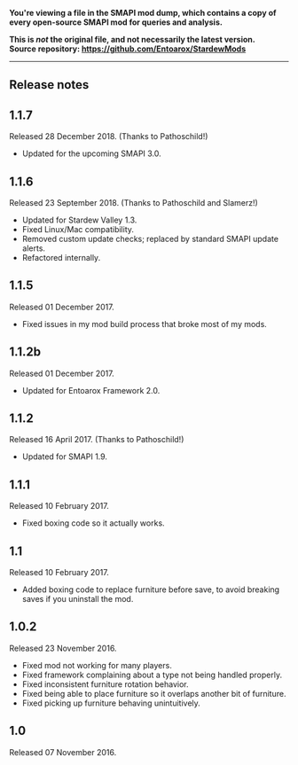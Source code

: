 **You're viewing a file in the SMAPI mod dump, which contains a copy of every open-source SMAPI mod
for queries and analysis.**

**This is _not_ the original file, and not necessarily the latest version.**  
**Source repository: https://github.com/Entoarox/StardewMods**

----

## Release notes
## 1.1.7
Released 28 December 2018. (Thanks to Pathoschild!)

* Updated for the upcoming SMAPI 3.0.

## 1.1.6
Released 23 September 2018. (Thanks to Pathoschild and Slamerz!)

* Updated for Stardew Valley 1.3.
* Fixed Linux/Mac compatibility.
* Removed custom update checks; replaced by standard SMAPI update alerts.
* Refactored internally.

## 1.1.5
Released 01 December 2017.

* Fixed issues in my mod build process that broke most of my mods.

## 1.1.2b
Released 01 December 2017.

* Updated for Entoarox Framework 2.0.

## 1.1.2
Released 16 April 2017. (Thanks to Pathoschild!)

* Updated for SMAPI 1.9.

## 1.1.1
Released 10 February 2017.

* Fixed boxing code so it actually works.

## 1.1
Released 10 February 2017.

* Added boxing code to replace furniture before save, to avoid breaking saves if you uninstall the mod.

## 1.0.2
Released 23 November 2016.

* Fixed mod not working for many players.
* Fixed framework complaining about a type not being handled properly.
* Fixed inconsistent furniture rotation behavior.
* Fixed being able to place furniture so it overlaps another bit of furniture.
* Fixed picking up furniture behaving unintuitively.

## 1.0
Released 07 November 2016.
